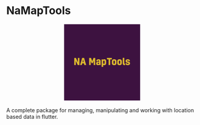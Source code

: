 # NaMapTools  
 <div style="width:100%; text-align:center"><img src="./docs/logo.png" alt="logo" width="200" height="200" ></div>
 <p></p>
A complete package for managing, manipulating and working with location based data in flutter.

  

